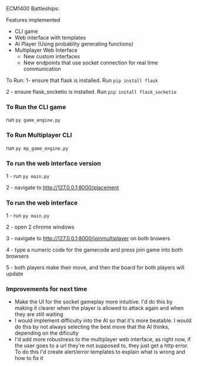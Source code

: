 ECM1400 Battleships:

Features implemented
- CLI game 
- Web interface with templates
- AI Player (Using probablity generating functions)
- Multiplayer Web Interface
    - New custom interfaces 
    - New endpoints that use socket connection for real time communication

To Run:
1- ensure that flask is installed. Run ```pip install flask```

2 - ensure flask_socketio is installed. Run ```pip install flask_socketio```

### To Run the CLI game
run ```py game_engine.py```

### To Run Multiplayer CLI
run ```py mp_game_engine.py```

### To run the web interface version
1 - run ```py main.py```

2 - navigate to http://127.0.0.1:8000/placement

### To run the web interface
1 - run ```py main.py```

2 - open 2 chrome windows

3 - navigate to http://127.0.0.1:8000/joinmultiplayer on both browers

4 - type a numeric code for the gamecode and press join game into both browsers

5 - both players make their move, and then the board for both players will update

### Improvements for next time
- Make the UI for the socket gameplay more intuitive. I'd do this by making it clearer when the player is allowed to attack again and when they are still waiting
- I would implement difficulty into the AI so that it's more beatable. I would do this by not always selecting the best move that the AI thinks, depending on the dificulty
- I'd add more robustness to the multiplayer web interface, as right now, if the user goes to a url they're not supposed to, they just get a http error. To do this I'd create alert/error templates to explain what is wrong and how to fix it